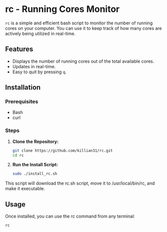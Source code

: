 # rc - Running Cores Monitor

`rc` is a simple and efficient bash script to monitor the number of running cores on your computer. You can use it to keep track of how many cores are actively being utilized in real-time.

## Features

- Displays the number of running cores out of the total available cores.
- Updates in real-time.
- Easy to quit by pressing `q`.

## Installation

### Prerequisites

- Bash
- curl

### Steps

1. **Clone the Repository:**

   ```sh
   git clone https://github.com/killian31/rc.git
   cd rc
   ```
   
2. **Run the Install Script:**

    ```sh
    sudo ./install_rc.sh
    ```

This script will download the rc.sh script, move it to /usr/local/bin/rc, and make it executable.

## Usage

Once installed, you can use the rc command from any terminal:

```sh
rc
```
